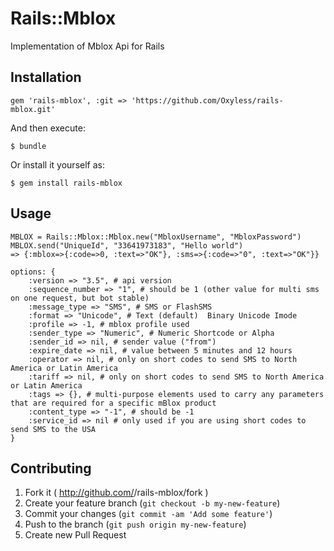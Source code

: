# Rails::Mblox

Implementation of Mblox Api for Rails

## Installation

    gem 'rails-mblox', :git => 'https://github.com/Oxyless/rails-mblox.git'

And then execute:

    $ bundle

Or install it yourself as:

    $ gem install rails-mblox

## Usage

    MBLOX = Rails::Mblox::Mblox.new("MbloxUsername", "MbloxPassword")
    MBLOX.send("UniqueId", "33641973183", "Hello world")
    => {:mblox=>{:code=>0, :text=>"OK"}, :sms=>{:code=>"0", :text=>"OK"}}

    options: {
        :version => "3.5", # api version
        :sequence_number => "1", # should be 1 (other value for multi sms on one request, but bot stable)
        :message_type => "SMS", # SMS or FlashSMS
        :format => "Unicode", # Text (default)  Binary Unicode Imode
        :profile => -1, # mblox profile used
        :sender_type => "Numeric", # Numeric Shortcode or Alpha
        :sender_id => nil, # sender value ("from")
        :expire_date => nil, # value between 5 minutes and 12 hours
        :operator => nil, # only on short codes to send SMS to North America or Latin America
        :tariff => nil, # only on short codes to send SMS to North America or Latin America
        :tags => {}, # multi-purpose elements used to carry any parameters that are required for a specific mBlox product
        :content_type => "-1", # should be -1
        :service_id => nil # only used if you are using short codes to send SMS to the USA
    }

## Contributing

1. Fork it ( http://github.com/<my-github-username>/rails-mblox/fork )
2. Create your feature branch (`git checkout -b my-new-feature`)
3. Commit your changes (`git commit -am 'Add some feature'`)
4. Push to the branch (`git push origin my-new-feature`)
5. Create new Pull Request

